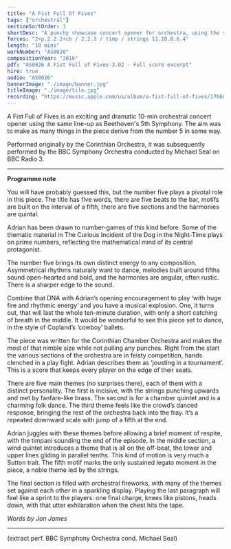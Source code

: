 ```yaml
---
title: "A Fist Full Of Fives"
tags: ["orchestral"]
sectionSortOrder: 3
shortDesc: "A punchy showcase concert opener for orchestra, using the same line-up as Beethoven 5"
forces: "2+p.2.2.2+cb / 2.2.3 / timp / strings 12.10.8.6.4"
length: "10 mins"
workNumber: "AS0026"
compositionYear: "2016"
pdf: "AS0026 A Fist Full of Fives-3.02 - Full score excerpt"
hire: true
audio: "AS0026"
bannerImage: "./image/banner.jpg"
titleImage: "./image/tile.jpg"
recording: "https://music.apple.com/us/album/a-fist-full-of-fives/1766897662?i=1766897667"
---
```


A Fist Full of Fives is an exciting and dramatic 10-min orchestral concert opener using the same line-up as Beethoven's 5th Symphony. The aim was to make as many things in the piece derive from the number 5 in some way.
    
​Performed originally by the Corinthian Orchestra, it was subsequently performed by the BBC Symphony Orchestra conducted by Michael Seal on BBC Radio 3.

<hr class="h-px border-t-0 bg-transparent bg-gradient-to-r from-transparent via-white to-transparent opacity-60" />

<b>Programme note</b>
    
You will have probably guessed this, but the number five plays a pivotal role in this piece. The title has five words, there are five beats to the bar, motifs are built on the interval of a fifth, there are five sections and the harmonies are quintal. 

Adrian has been drawn to number-games of this kind before. Some of the thematic material in The Curious Incident of the Dog in the Night-Time plays on prime numbers, reflecting the mathematical mind of its central protagonist.

The number five brings its own distinct energy to any composition. Asymmetrical rhythms naturally want to dance, melodies built around fifths sound open-hearted and bold, and the harmonies are angular, often rustic. There is a sharper edge to the sound.

Combine that DNA with Adrian’s opening encouragement to play ‘with huge fire and rhythmic energy’ and you have a musical explosion. One, it turns out, that will last the whole ten-minute duration, with only a short catching of breath in the middle. It would be wonderful to see this piece set to dance, in the style of Copland’s ‘cowboy’ ballets.

The piece was written for the Corinthian Chamber Orchestra and makes the most of that nimble size while not pulling any punches. Right from the start the various sections of the orchestra are in feisty competition, hands clenched in a play fight. Adrian describes them as ‘jousting in a tournament’. This is a score that keeps every player on the edge of their seats.

There are five main themes (no surprises there), each of them with a distinct personality. 
The first is incisive, with the strings punching upwards and met by fanfare-like brass. The second is for a chamber quintet and is a charming folk dance. The third theme feels like the crowd’s danced response, bringing the rest of the orchestra back into the fray. It’s a repeated downward scale with jump of a fifth at the end.

Adrian juggles with these themes before allowing a brief moment of respite, with the timpani sounding the end of the episode. In the middle section, a wind quintet introduces a theme that is all on the off-beat, the lower and upper lines gliding in parallel tenths. This kind of motion is very much a Sutton trait. The fifth motif marks the only sustained legato moment in the piece, a noble theme led by the strings.

The final section is filled with orchestral fireworks, with many of the themes set against each other in a sparkling display. Playing the last paragraph will feel like a sprint to the players: one final charge, knees like pistons, heads down, with that utter exhilaration when the chest hits the tape.  

<i>Words by Jon James</i>

<hr class="h-px border-t-0 bg-transparent bg-gradient-to-r from-transparent via-white to-transparent opacity-60" />

(extract perf. BBC Symphony Orchestra cond. Michael Seal)